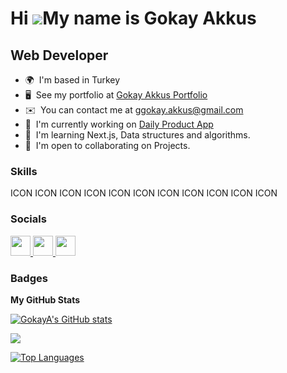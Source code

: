 Hi ![](https://user-images.githubusercontent.com/18350557/176309783-0785949b-9127-417c-8b55-ab5a4333674e.gif)My name is Gokay Akkus
===================================================================================================================================

Web Developer
-------------

* 🌍  I'm based in Turkey
* 🖥️  See my portfolio at [Gokay Akkus Portfolio](http://https://gokayakkus.vercel.app/)
* ✉️  You can contact me at [ggokay.akkus@gmail.com](mailto:ggokay.akkus@gmail.com)
* 🚀  I'm currently working on [Daily Product App](http://https://dailygoodproduct.vercel.app/)
* 🧠  I'm learning Next.js, Data structures and algorithms.
* 🤝  I'm open to collaborating on Projects.

### Skills


<p align="left">
ICON ICON ICON ICON ICON ICON ICON ICON ICON ICON ICON
</p>


### Socials

<p align="left"> <a href="https://discord.com/users/_gokay" target="_blank" rel="noreferrer"> <picture> <source media="(prefers-color-scheme: dark)" srcset="undefined" /> <source media="(prefers-color-scheme: light)" srcset="https://raw.githubusercontent.com/danielcranney/readme-generator/main/public/icons/socials/discord.svg" /> <img src="https://raw.githubusercontent.com/danielcranney/readme-generator/main/public/icons/socials/discord.svg" width="32" height="32" /> </picture> </a> <a href="https://www.github.com/GokayA" target="_blank" rel="noreferrer"> <picture> <source media="(prefers-color-scheme: dark)" srcset="https://raw.githubusercontent.com/danielcranney/readme-generator/main/public/icons/socials/github-dark.svg" /> <source media="(prefers-color-scheme: light)" srcset="https://raw.githubusercontent.com/danielcranney/readme-generator/main/public/icons/socials/github.svg" /> <img src="https://raw.githubusercontent.com/danielcranney/readme-generator/main/public/icons/socials/github.svg" width="32" height="32" /> </picture> </a> <a href="https://www.linkedin.com/in/gokay-akkus" target="_blank" rel="noreferrer"> <picture> <source media="(prefers-color-scheme: dark)" srcset="undefined" /> <source media="(prefers-color-scheme: light)" srcset="https://raw.githubusercontent.com/danielcranney/readme-generator/main/public/icons/socials/linkedin.svg" /> <img src="https://raw.githubusercontent.com/danielcranney/readme-generator/main/public/icons/socials/linkedin.svg" width="32" height="32" /> </picture> </a></p>

### Badges

<b>My GitHub Stats</b>

<a href="http://www.github.com/GokayA"><img src="https://github-readme-stats.vercel.app/api?username=GokayA&show_icons=true&hide=stars,issues,&count_private=true&title_color=0891b2&text_color=ffffff&icon_color=0891b2&bg_color=1c1917&hide_border=true&show_icons=true" alt="GokayA's GitHub stats" /></a>

<a href="http://www.github.com/GokayA"><img src="https://github-readme-streak-stats.herokuapp.com/?user=GokayA&stroke=ffffff&background=1c1917&ring=0891b2&fire=0891b2&currStreakNum=ffffff&currStreakLabel=0891b2&sideNums=ffffff&sideLabels=ffffff&dates=ffffff&hide_border=true" /></a>

<a href="https://github.com/GokayA" align="left"><img src="https://github-readme-stats.vercel.app/api/top-langs/?username=GokayA&langs_count=10&title_color=0891b2&text_color=ffffff&icon_color=0891b2&bg_color=1c1917&hide_border=true&locale=en&custom_title=Top%20%Languages" alt="Top Languages" /></a>
